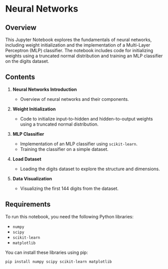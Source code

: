 # Neural Networks

## Overview
This Jupyter Notebook explores the fundamentals of neural networks, including weight initialization and the implementation of a Multi-Layer Perceptron (MLP) classifier. The notebook includes code for initializing weights using a truncated normal distribution and training an MLP classifier on the digits dataset.

## Contents
1. **Neural Networks Introduction**
   - Overview of neural networks and their components.

2. **Weight Initialization**
   - Code to initialize input-to-hidden and hidden-to-output weights using a truncated normal distribution.

3. **MLP Classifier**
   - Implementation of an MLP classifier using `scikit-learn`.
   - Training the classifier on a simple dataset.

4. **Load Dataset**
   - Loading the digits dataset to explore the structure and dimensions.

5. **Data Visualization**
   - Visualizing the first 144 digits from the dataset.

## Requirements
To run this notebook, you need the following Python libraries:
- `numpy`
- `scipy`
- `scikit-learn`
- `matplotlib`

You can install these libraries using pip:

```bash
pip install numpy scipy scikit-learn matplotlib